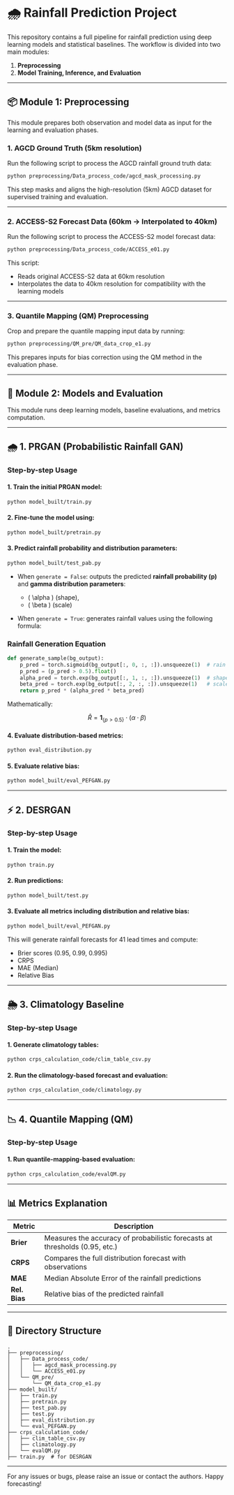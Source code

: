 # 🌧️ Rainfall Prediction Project

This repository contains a full pipeline for rainfall prediction using deep learning models and statistical baselines. The workflow is divided into two main modules:

1. **Preprocessing**
2. **Model Training, Inference, and Evaluation**

---

## 📦 Module 1: Preprocessing

This module prepares both observation and model data as input for the learning and evaluation phases.

### **1. AGCD Ground Truth (5km resolution)**

Run the following script to process the AGCD rainfall ground truth data:

```bash
python preprocessing/Data_process_code/agcd_mask_processing.py
```

This step masks and aligns the high-resolution (5km) AGCD dataset for supervised training and evaluation.

---

### **2. ACCESS-S2 Forecast Data (60km → Interpolated to 40km)**

Run the following script to process the ACCESS-S2 model forecast data:

```bash
python preprocessing/Data_process_code/ACCESS_e01.py
```

This script:
- Reads original ACCESS-S2 data at 60km resolution
- Interpolates the data to 40km resolution for compatibility with the learning models

---

### **3. Quantile Mapping (QM) Preprocessing**

Crop and prepare the quantile mapping input data by running:

```bash
python preprocessing/QM_pre/QM_data_crop_e1.py
```

This prepares inputs for bias correction using the QM method in the evaluation phase.

---

## 🚀 Module 2: Models and Evaluation

This module runs deep learning models, baseline evaluations, and metrics computation.

---

## 🌧️ 1. PRGAN (Probabilistic Rainfall GAN)

### **Step-by-step Usage**

#### 1. Train the initial PRGAN model:
```bash
python model_built/train.py
```

#### 2. Fine-tune the model using:
```bash
python model_built/pretrain.py
```

#### 3. Predict rainfall probability and distribution parameters:
```bash
python model_built/test_pab.py
```

- When `generate = False`: outputs the predicted **rainfall probability (p)** and **gamma distribution parameters**:  
  - \( \alpha \) (shape),  
  - \( \beta \) (scale)

- When `generate = True`: generates rainfall values using the following formula:

### **Rainfall Generation Equation**

```python
def generate_sample(bg_output):
    p_pred = torch.sigmoid(bg_output[:, 0, :, :]).unsqueeze(1)  # rain probability
    p_pred = (p_pred > 0.5).float()
    alpha_pred = torch.exp(bg_output[:, 1, :, :]).unsqueeze(1)  # shape parameter
    beta_pred = torch.exp(bg_output[:, 2, :, :]).unsqueeze(1)   # scale parameter
    return p_pred * (alpha_pred * beta_pred)
```

Mathematically:

```math
\hat{R} = \mathbf{1}_{\{p > 0.5\}} \cdot (\alpha \cdot \beta)
```

#### 4. Evaluate distribution-based metrics:
```bash
python eval_distribution.py
```

#### 5. Evaluate relative bias:
```bash
python model_built/eval_PEFGAN.py
```

---

## ⚡ 2. DESRGAN

### **Step-by-step Usage**

#### 1. Train the model:
```bash
python train.py
```

#### 2. Run predictions:
```bash
python model_built/test.py
```

#### 3. Evaluate all metrics including distribution and relative bias:
```bash
python model_built/eval_PEFGAN.py
```

This will generate rainfall forecasts for 41 lead times and compute:
- Brier scores (0.95, 0.99, 0.995)
- CRPS
- MAE (Median)
- Relative Bias

---

## 🌦️ 3. Climatology Baseline

### **Step-by-step Usage**

#### 1. Generate climatology tables:
```bash
python crps_calculation_code/clim_table_csv.py
```

#### 2. Run the climatology-based forecast and evaluation:
```bash
python crps_calculation_code/climatology.py
```

---

## 📉 4. Quantile Mapping (QM)

### **Step-by-step Usage**

#### 1. Run quantile-mapping-based evaluation:
```bash
python crps_calculation_code/evalQM.py
```

---

## 📊 Metrics Explanation

| Metric       | Description                                                                 |
|--------------|-----------------------------------------------------------------------------|
| **Brier**    | Measures the accuracy of probabilistic forecasts at thresholds (0.95, etc.) |
| **CRPS**     | Compares the full distribution forecast with observations                   |
| **MAE**      | Median Absolute Error of the rainfall predictions                           |
| **Rel. Bias**| Relative bias of the predicted rainfall                                     |

---

## 📁 Directory Structure

```
.
├── preprocessing/
│   ├── Data_process_code/
│   │   ├── agcd_mask_processing.py
│   │   └── ACCESS_e01.py
│   └── QM_pre/
│       └── QM_data_crop_e1.py
├── model_built/
│   ├── train.py
│   ├── pretrain.py
│   ├── test_pab.py
│   ├── test.py
│   ├── eval_distribution.py
│   └── eval_PEFGAN.py
├── crps_calculation_code/
│   ├── clim_table_csv.py
│   ├── climatology.py
│   └── evalQM.py
├── train.py  # for DESRGAN
```

---

For any issues or bugs, please raise an issue or contact the authors. Happy forecasting! 
